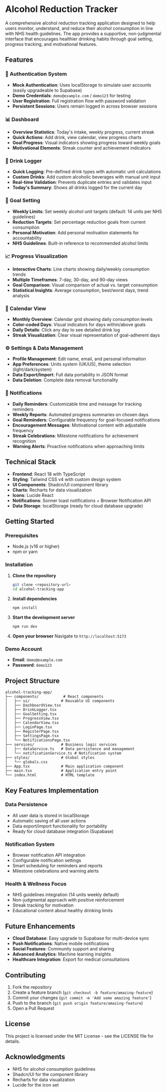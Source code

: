 # Alcohol Reduction Tracker

A comprehensive alcohol reduction tracking application designed to help users monitor, understand, and reduce their alcohol consumption in line with NHS health guidelines. The app provides a supportive, non-judgmental interface that encourages healthier drinking habits through goal setting, progress tracking, and motivational features.

## Features

### 🔐 Authentication System
- **Mock Authentication**: Uses localStorage to simulate user accounts (easily upgradeable to Supabase)
- **Demo Credentials**: `demo@example.com` / `demo123` for testing
- **User Registration**: Full registration flow with password validation
- **Persistent Sessions**: Users remain logged in across browser sessions

### 📊 Dashboard
- **Overview Statistics**: Today's intake, weekly progress, current streak
- **Quick Actions**: Add drink, view calendar, view progress charts
- **Goal Progress**: Visual indicators showing progress toward weekly goals
- **Motivational Elements**: Streak counter and achievement indicators

### 🍷 Drink Logger
- **Quick Logging**: Pre-defined drink types with automatic unit calculations
- **Custom Drinks**: Add custom alcoholic beverages with manual unit input
- **Real-time Validation**: Prevents duplicate entries and validates input
- **Today's Summary**: Shows all drinks logged for the current day

### 🎯 Goal Setting
- **Weekly Limits**: Set weekly alcohol unit targets (default: 14 units per NHS guidelines)
- **Reduction Targets**: Set percentage reduction goals from current consumption
- **Personal Motivation**: Add personal motivation statements for accountability
- **NHS Guidelines**: Built-in reference to recommended alcohol limits

### 📈 Progress Visualization
- **Interactive Charts**: Line charts showing daily/weekly consumption trends
- **Multiple Timeframes**: 7-day, 30-day, and 90-day views
- **Goal Comparison**: Visual comparison of actual vs. target consumption
- **Statistical Insights**: Average consumption, best/worst days, trend analysis

### 📅 Calendar View
- **Monthly Overview**: Calendar grid showing daily consumption levels
- **Color-coded Days**: Visual indicators for days within/above goals
- **Daily Details**: Click any day to see detailed drink log
- **Streak Visualization**: Clear visual representation of goal-adherent days

### ⚙️ Settings & Data Management
- **Profile Management**: Edit name, email, and personal information
- **App Preferences**: Units system (UK/US), theme selection (light/dark/system)
- **Data Export/Import**: Full data portability in JSON format
- **Data Deletion**: Complete data removal functionality

### 🔔 Notifications
- **Daily Reminders**: Customizable time and message for tracking reminders
- **Weekly Reports**: Automated progress summaries on chosen days
- **Goal Reminders**: Configurable frequency for goal-focused notifications
- **Encouragement Messages**: Motivational content with adjustable frequency
- **Streak Celebrations**: Milestone notifications for achievement recognition
- **Warning Alerts**: Proactive notifications when approaching limits

## Technical Stack

- **Frontend**: React 18 with TypeScript
- **Styling**: Tailwind CSS v4 with custom design system
- **UI Components**: Shadcn/UI component library
- **Charts**: Recharts for data visualization
- **Icons**: Lucide React
- **Notifications**: Sonner toast notifications + Browser Notification API
- **Data Storage**: localStorage (ready for cloud database upgrade)

## Getting Started

### Prerequisites
- Node.js (v16 or higher)
- npm or yarn

### Installation

1. **Clone the repository**
   ```bash
   git clone <repository-url>
   cd alcohol-tracking-app
   ```

2. **Install dependencies**
   ```bash
   npm install
   ```

3. **Start the development server**
   ```bash
   npm run dev
   ```

4. **Open your browser**
   Navigate to `http://localhost:5173`

### Demo Account
- **Email**: `demo@example.com`
- **Password**: `demo123`

## Project Structure

```
alcohol-tracking-app/
├── components/           # React components
│   ├── ui/              # Reusable UI components
│   ├── DashboardView.tsx
│   ├── DrinkLogger.tsx
│   ├── GoalSetting.tsx
│   ├── ProgressView.tsx
│   ├── CalendarView.tsx
│   ├── LoginPage.tsx
│   ├── RegisterPage.tsx
│   ├── SettingsPage.tsx
│   └── NotificationsPage.tsx
├── services/            # Business logic services
│   ├── dataService.ts   # Data persistence and management
│   └── notificationService.ts # Notification system
├── styles/              # Global styles
│   └── globals.css
├── App.tsx              # Main application component
├── main.tsx             # Application entry point
└── index.html           # HTML template
```

## Key Features Implementation

### Data Persistence
- All user data is stored in localStorage
- Automatic saving of all user actions
- Data export/import functionality for portability
- Ready for cloud database integration (Supabase)

### Notification System
- Browser notification API integration
- Configurable notification settings
- Smart scheduling for reminders and reports
- Milestone celebrations and warning alerts

### Health & Wellness Focus
- NHS guidelines integration (14 units weekly default)
- Non-judgmental approach with positive reinforcement
- Streak tracking for motivation
- Educational content about healthy drinking limits

## Future Enhancements

- **Cloud Database**: Easy upgrade to Supabase for multi-device sync
- **Push Notifications**: Native mobile notifications
- **Social Features**: Community support and sharing
- **Advanced Analytics**: Machine learning insights
- **Healthcare Integration**: Export for medical consultations

## Contributing

1. Fork the repository
2. Create a feature branch (`git checkout -b feature/amazing-feature`)
3. Commit your changes (`git commit -m 'Add some amazing feature'`)
4. Push to the branch (`git push origin feature/amazing-feature`)
5. Open a Pull Request

## License

This project is licensed under the MIT License - see the LICENSE file for details.

## Acknowledgments

- NHS for alcohol consumption guidelines
- Shadcn/UI for the component library
- Recharts for data visualization
- Lucide for the icon set
